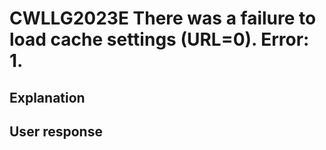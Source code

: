 # CWLLG2023E There was a failure to load cache settings (URL=0). Error: 1.

## Explanation

## User response